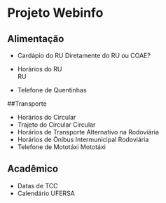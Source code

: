 # Projeto Webinfo


## Alimentação

- Cardápio do RU
Diretamente do RU ou COAE?

- Horários do RU	
RU

- Telefone de Quentinhas

##Transporte	
- Horários do Circular
- Trajeto do Circular	Circular	
- Horários de Transporte Alternativo na Rodoviária
-	Horários de Ônibus Intermunicipal	Rodoviária	
-	Telefone de Mototáxi	Mototáxi	

## Acadêmico
- Datas de TCC
- Calendário UFERSA

